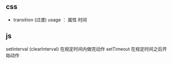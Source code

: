 ## css
- transition (过渡) usage ： 属性  时间

## js
  setInterval (clearInterval)  在规定时间内做完动作
  setTimeout                   在规定时间之后开始动作